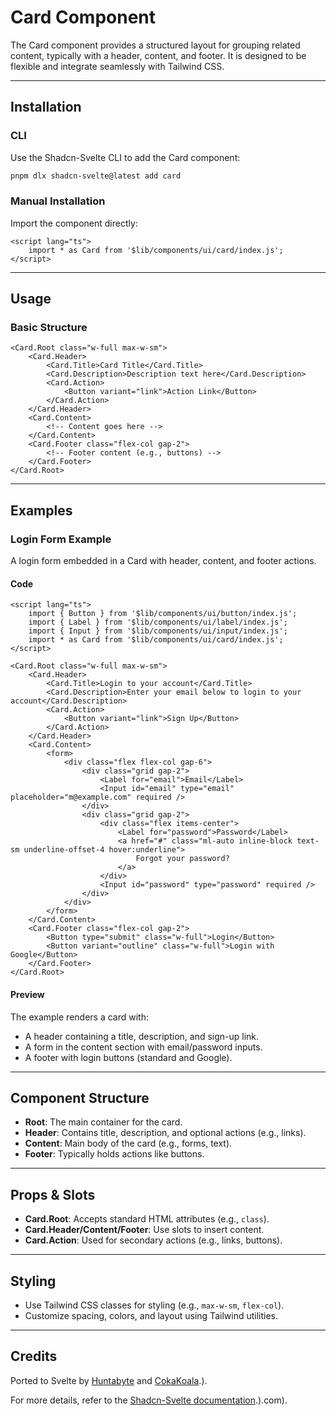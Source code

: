 # Card Component

The Card component provides a structured layout for grouping related content, typically with a header, content, and footer. It is designed to be flexible and integrate seamlessly with Tailwind CSS.

---

## Installation

### CLI

Use the Shadcn-Svelte CLI to add the Card component:

```bash
pnpm dlx shadcn-svelte@latest add card
```

### Manual Installation

Import the component directly:

```svelte
<script lang="ts">
	import * as Card from '$lib/components/ui/card/index.js';
</script>
```

---

## Usage

### Basic Structure

```svelte
<Card.Root class="w-full max-w-sm">
	<Card.Header>
		<Card.Title>Card Title</Card.Title>
		<Card.Description>Description text here</Card.Description>
		<Card.Action>
			<Button variant="link">Action Link</Button>
		</Card.Action>
	</Card.Header>
	<Card.Content>
		<!-- Content goes here -->
	</Card.Content>
	<Card.Footer class="flex-col gap-2">
		<!-- Footer content (e.g., buttons) -->
	</Card.Footer>
</Card.Root>
```

---

## Examples

### Login Form Example

A login form embedded in a Card with header, content, and footer actions.

#### Code

```svelte
<script lang="ts">
	import { Button } from '$lib/components/ui/button/index.js';
	import { Label } from '$lib/components/ui/label/index.js';
	import { Input } from '$lib/components/ui/input/index.js';
	import * as Card from '$lib/components/ui/card/index.js';
</script>

<Card.Root class="w-full max-w-sm">
	<Card.Header>
		<Card.Title>Login to your account</Card.Title>
		<Card.Description>Enter your email below to login to your account</Card.Description>
		<Card.Action>
			<Button variant="link">Sign Up</Button>
		</Card.Action>
	</Card.Header>
	<Card.Content>
		<form>
			<div class="flex flex-col gap-6">
				<div class="grid gap-2">
					<Label for="email">Email</Label>
					<Input id="email" type="email" placeholder="m@example.com" required />
				</div>
				<div class="grid gap-2">
					<div class="flex items-center">
						<Label for="password">Password</Label>
						<a href="#" class="ml-auto inline-block text-sm underline-offset-4 hover:underline">
							Forgot your password?
						</a>
					</div>
					<Input id="password" type="password" required />
				</div>
			</div>
		</form>
	</Card.Content>
	<Card.Footer class="flex-col gap-2">
		<Button type="submit" class="w-full">Login</Button>
		<Button variant="outline" class="w-full">Login with Google</Button>
	</Card.Footer>
</Card.Root>
```

#### Preview

The example renders a card with:

- A header containing a title, description, and sign-up link.
- A form in the content section with email/password inputs.
- A footer with login buttons (standard and Google).

---

## Component Structure

- **Root**: The main container for the card.
- **Header**: Contains title, description, and optional actions (e.g., links).
- **Content**: Main body of the card (e.g., forms, text).
- **Footer**: Typically holds actions like buttons.

---

## Props & Slots

- **Card.Root**: Accepts standard HTML attributes (e.g., `class`).
- **Card.Header/Content/Footer**: Use slots to insert content.
- **Card.Action**: Used for secondary actions (e.g., links, buttons).

---

## Styling

- Use Tailwind CSS classes for styling (e.g., `max-w-sm`, `flex-col`).
- Customize spacing, colors, and layout using Tailwind utilities.

---

## Credits

Ported to Svelte by [Huntabyte](https://github.com/huntabyte) and [CokaKoala](https://github.com/CokaKoala).).

For more details, refer to the [Shadcn-Svelte documentation](https://ui.shadcn.com).).com).
